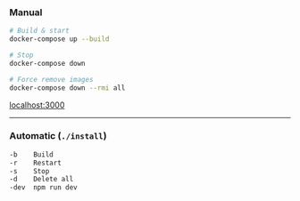 ### Manual

```bash
# Build & start
docker-compose up --build

# Stop
docker-compose down

# Force remove images
docker-compose down --rmi all
```

[localhost:3000](http://localhost:3000)

---

### Automatic (`./install`)

```bash
-b    Build
-r    Restart
-s    Stop
-d    Delete all
-dev  npm run dev
```
